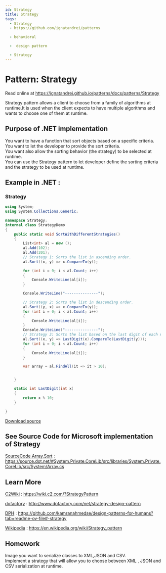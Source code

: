 ```yaml
---
id: Strategy
title: Strategy
tags:
  - Strategy
  - https://github.com/ignatandrei/patterns

  - behavioral

  -  design pattern

  - Strategy
---
```


# Pattern:  Strategy

Read online at https://ignatandrei.github.io/patterns/docs/patterns/Strategy

<!-- id : 11 -->
Strategy pattern allows a client to choose from a family of algorithms at runtime.It is used when the client expects to have multiple algorithms and wants to choose one of them at runtime.
## Purpose of .NET implementation

You want to have a function that sort objects based on a specific criteria.    <br />
You want to let the developer to provide the sort criteria.    <br />
You want also  allow the sorting behavior (the strategy) to be selected at runtime.    <br />
You can use the Strategy pattern to let developer define the sorting criteria and the strategy to be used at runtime.    <br />

## Example in .NET : 


###  Strategy
```csharp showLineNumbers title="Strategy example for Pattern Strategy"
using System;
using System.Collections.Generic;

namespace Strategy;
internal class StrategyDemo
{
    public static void SortWithDifferentStrategies()
    {
        List<int> al = new ();
        al.Add(102);
        al.Add(201);
        // Strategy 1: Sorts the list in ascending order.
        al.Sort((x, y) => x.CompareTo(y));

        for (int i = 0; i < al.Count; i++)
        {
            Console.WriteLine(al[i]);
        }

        Console.WriteLine("---------------");

        // Strategy 2: Sorts the list in descending order.
        al.Sort((y, x) => x.CompareTo(y));
        for (int i = 0; i < al.Count; i++)
        {
            Console.WriteLine(al[i]);
        }
        Console.WriteLine("---------------");
        // Strategy 3: Sorts the list based on the last digit of each number.
        al.Sort((x, y) => LastDigit(x).CompareTo(LastDigit(y)));
        for (int i = 0; i < al.Count; i++)
        {
            Console.WriteLine(al[i]);
        }

        var array = al.FindAll(it => it > 10);


    }

    static int LastDigit(int x)
    {
        return x % 10;
    }

}


```

<!-- delete start -->
[Download source](/zipSourceCodes/strategy.zip)
<!-- delete end -->


## See Source Code for Microsoft implementation of Strategy


[SourceCode Array.Sort](https://source.dot.net/#System.Private.CoreLib/src/libraries/System.Private.CoreLib/src/System/Array.cs) : https://source.dot.net/#System.Private.CoreLib/src/libraries/System.Private.CoreLib/src/System/Array.cs


## Learn More


[C2Wiki](https://wiki.c2.com/?StrategyPattern) : https://wiki.c2.com/?StrategyPattern   

[dofactory](http://www.dofactory.com/net/strategy-design-pattern) : http://www.dofactory.com/net/strategy-design-pattern   

[DPH](https://github.com/kamranahmedse/design-patterns-for-humans?tab=readme-ov-file#-strategy) : https://github.com/kamranahmedse/design-patterns-for-humans?tab=readme-ov-file#-strategy   

[Wikipedia](https://en.wikipedia.org/wiki/Strategy_pattern) : https://en.wikipedia.org/wiki/Strategy_pattern   


## Homework


Image you want to serialize classes to XML,JSON and CSV.    <br />
Implement a strategy that will allow you to choose between XML , JSON and CSV serialization at runtime.    <br />


